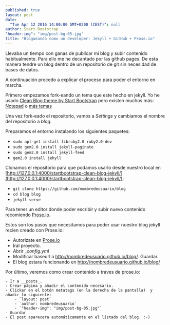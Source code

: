 ```yaml
---
published: true
layout: post
date: 
  "Tue Apr 12 2016 14:00:00 GMT+0200 (CEST)": null
author: Start Bootstrap
"header-img": "img/post-bg-05.jpg"
title: "Blogueando como un developer: Jekyll + GitHub + Prose.io"
---
```



Llevaba un tiempo con ganas de publicar mi blog y subir contenido habitualmente. Para ello me he decantado por las github pages. De esta manera tendre un blog dentro de un repositorio de git sin necesidad de bases de datos.

A continuación procedo a explicar el proceso para poder el entorno en marcha.

Primero empezamos fork-eando un tema que este hecho en jekyll. Yo he usado [Clean Blog theme by Start Bootstrap](https://github.com/IronSummitMedia/startbootstrap-clean-blog-jekyll) pero existen muchos más: [Notepad](https://github.com/hmfaysal/Notepad) o [más temas](http://jekyllthemes.org/)

Una vez fork-eado el repositorio, vamos a _Settings_ y cambiamos el nombre del repositorio a _blog_.

Preparamos el entorno instalando los siguientes paquetes:

- `sudo apt-get install libruby2.0 ruby2.0-dev`
- `sudo gem2.0 install jekyll-paginate`
- `sudo gem2.0 install jekyll-feed`
- `gem2.0 install jekyll`

Clonamos el repositorio para que podamos usarlo desde nuestro local en [http://127.0.0.1:4000/startbootstrap-clean-blog-jekyll/](http://127.0.0.1:4000/startbootstrap-clean-blog-jekyll/):

- `git clone https://github.com/nombredeusuario/blog`
- `cd blog blog`
- `jekyll serve`
        
Para tener un editor donde poder escribir y subir nuevo contenido recomiendo [Prose.io](http://prose.io).

Estos son los pasos que necesitamos para poder usar nuestro blog jekyll recien creado con Prose.io:

- Autorizate en [Prose.io](http://prose.io)
- Iral proyecto.
- Abrir __config.yml_
- Modificar baseurl a http://nombredeusuario.github.io/blog/. Guardar.
- El blog estara funcionando en http://nombredeusuario.github.io/blog/
    
Por último, veremos como crear contenido a traves de prose.io:

	- Ir a __posts_.
	- Crear página y añadir el contenido necesario.
	- Clickar en el botón metatags (en la derecha de la pantalla)  y añadir lo siguiente:
		- `layout: post`
		- `author: nombredeusuario`
		- `"header-img": "img/post-bg-05.jpg"`
	- Guardar
	- El post aparecera automáticamente en el listado del blog. :-)
